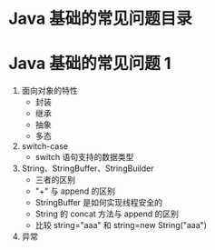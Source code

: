 # Java 基础的常见问题目录

# Java 基础的常见问题 1

1. 面向对象的特性
   * 封装
   * 继承
   * 抽象
   * 多态
2. switch-case
   * switch 语句支持的数据类型
3. String、StringBuffer、StringBuilder
   * 三者的区别
   * "+" 与 append 的区别
   * StringBuffer 是如何实现线程安全的
   * String 的 concat 方法与 append 的区别
   * 比较 string="aaa" 和 string=new String("aaa")
4.  异常

